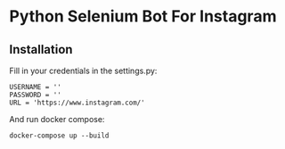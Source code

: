 # Python Selenium Bot For Instagram

## Installation

Fill in your credentials in the settings.py:

```
USERNAME = ''
PASSWORD = ''
URL = 'https://www.instagram.com/'
```

And run docker compose:

```
docker-compose up --build
```